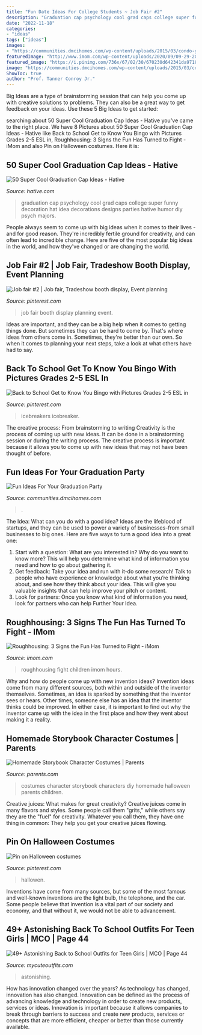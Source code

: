 ```yaml
---
title: "Fun Date Ideas For College Students ~ Job Fair #2"
description: "Graduation cap psychology cool grad caps college super funny decoration hat idea decorations designs parties hative humor diy psych majors"
date: "2022-11-18"
categories:
- "ideas"
tags: ["ideas"]
images:
- "https://communities.dmcihomes.com/wp-content/uploads/2015/03/condo-graduation-design.jpg"
featuredImage: "http://www.imom.com/wp-content/uploads/2020/09/09-29-20-roughhousing.jpg"
featured_image: "https://i.pinimg.com/736x/67/02/30/670230d642341da9718a15a03e5c65e0--college-halloween-costumes-halloween-outfits.jpg"
image: "https://communities.dmcihomes.com/wp-content/uploads/2015/03/condo-graduation-design.jpg"
ShowToc: true
author: "Prof. Tanner Conroy Jr."
---
```



Big Ideas are a type of brainstorming session that can help you come up with creative solutions to problems. They can also be a great way to get feedback on your ideas. Use these 5 Big Ideas to get started: 

	

		
searching about 50 Super Cool Graduation Cap Ideas - Hative you've came to the right place. We have 8 Pictures about 50 Super Cool Graduation Cap Ideas - Hative like Back to School Get to Know You Bingo with Pictures Grades 2-5 ESL in, Roughhousing: 3 Signs the Fun Has Turned to Fight - iMom and also Pin on Halloween costumes. Here it is:
		
    
## 50 Super Cool Graduation Cap Ideas - Hative

<img loading=lazy src="https://hative.com/wp-content/uploads/2016/04/graduation-caps/28-super-cool-graduation-cap-ideas.jpg" onerror="this.onerror=null;this.src='https://tse2.mm.bing.net/th?id=OIP.LzQhnyyLnpThoI68JVbjswHaJ3&amp;pid=15.1';" alt="50 Super Cool Graduation Cap Ideas - Hative">

_Source: hative.com_

>graduation cap psychology cool grad caps college super funny decoration hat idea decorations designs parties hative humor diy psych majors. 

	

People always seem to come up with big ideas when it comes to their lives - and for good reason. They're incredibly fertile ground for creativity, and can often lead to incredible change. Here are five of the most popular big ideas in the world, and how they've changed or are changing the world.

    
## Job Fair #2 | Job Fair, Tradeshow Booth Display, Event Planning

<img loading=lazy src="https://i.pinimg.com/736x/9b/c8/8a/9bc88a9ff99274c58a3094033393dd3e--job-fair.jpg" onerror="this.onerror=null;this.src='https://tse2.mm.bing.net/th?id=OIP.8lD8bTp9u4j50sWj3ji7EgHaJ3&amp;pid=15.1';" alt="Job fair #2 | Job fair, Tradeshow booth display, Event planning">

_Source: pinterest.com_

>job fair booth display planning event. 

	

Ideas are important, and they can be a big help when it comes to getting things done. But sometimes they can be hard to come by. That's where ideas from others come in. Sometimes, they're better than our own. So when it comes to planning your next steps, take a look at what others have had to say.

    
## Back To School Get To Know You Bingo With Pictures Grades 2-5 ESL In

<img loading=lazy src="https://i.pinimg.com/736x/7d/eb/38/7deb38cd2b4863703313b3b845743ed3.jpg" onerror="this.onerror=null;this.src='https://tse1.mm.bing.net/th?id=OIP.GHxEAjN2pMMGhIpyAKHU1AHaLH&amp;pid=15.1';" alt="Back to School Get to Know You Bingo with Pictures Grades 2-5 ESL in">

_Source: pinterest.com_

>icebreakers icebreaker. 

	

The creative process: From brainstorming to writing
Creativity is the process of coming up with new ideas. It can be done in a brainstorming session or during the writing process. The creative process is important because it allows you to come up with new ideas that may not have been thought of before.

    
## Fun Ideas For Your Graduation Party

<img loading=lazy src="https://communities.dmcihomes.com/wp-content/uploads/2015/03/condo-graduation-design.jpg" onerror="this.onerror=null;this.src='https://tse2.mm.bing.net/th?id=OIP.tv1kmQZHZhi6KhMMnG19SQHaLH&amp;pid=15.1';" alt="Fun Ideas For Your Graduation Party">

_Source: communities.dmcihomes.com_

>. 

	

The Idea: What can you do with a good idea?
Ideas are the lifeblood of startups, and they can be used to power a variety of businesses-from small businesses to big ones. Here are five ways to turn a good idea into a great one:
1. Start with a question: What are you interested in? Why do you want to know more? This will help you determine what kind of information you need and how to go about gathering it.
2. Get feedback: Take your idea and run with it-do some research! Talk to people who have experience or knowledge about what you’re thinking about, and see how they think about your idea. This will give you valuable insights that can help improve your pitch or content.
3. Look for partners: Once you know what kind of information you need, look for partners who can help Further Your Idea.

    
## Roughhousing: 3 Signs The Fun Has Turned To Fight - IMom

<img loading=lazy src="http://www.imom.com/wp-content/uploads/2020/09/09-29-20-roughhousing.jpg" onerror="this.onerror=null;this.src='https://tse4.mm.bing.net/th?id=OIP.6ylhwoMaPRHgkaFoYeaLWwHaE8&amp;pid=15.1';" alt="Roughhousing: 3 Signs the Fun Has Turned to Fight - iMom">

_Source: imom.com_

>roughhousing fight children imom hours. 

	

Why and how do people come up with new invention ideas?
Invention ideas come from many different sources, both within and outside of the inventor themselves. Sometimes, an idea is sparked by something that the inventor sees or hears. Other times, someone else has an idea that the inventor thinks could be improved. In either case, it is important to find out why the inventor came up with the idea in the first place and how they went about making it a reality.

    
## Homemade Storybook Character Costumes | Parents

<img loading=lazy src="http://images.parents.mdpcdn.com/sites/parents.com/files/styles/scale_1500_1500/public/little_red_riding_hood.jpg" onerror="this.onerror=null;this.src='https://tse4.mm.bing.net/th?id=OIP.9x9si6vM7eAKCkEr4XIPOQHaLH&amp;pid=15.1';" alt="Homemade Storybook Character Costumes | Parents">

_Source: parents.com_

>costumes character storybook characters diy homemade halloween parents children. 

	

Creative juices: What makes for great creativity?
Creative juices come in many flavors and styles. Some people call them "grits," while others say they are the "fuel" for creativity. Whatever you call them, they have one thing in common: They help you get your creative juices flowing.

    
## Pin On Halloween Costumes

<img loading=lazy src="https://i.pinimg.com/736x/67/02/30/670230d642341da9718a15a03e5c65e0--college-halloween-costumes-halloween-outfits.jpg" onerror="this.onerror=null;this.src='https://tse4.mm.bing.net/th?id=OIP.azCDTDeL7Y3ZSsg-7MxDBwHaJ6&amp;pid=15.1';" alt="Pin on Halloween costumes">

_Source: pinterest.com_

>hallowen. 

	

Inventions have come from many sources, but some of the most famous and well-known inventions are the light bulb, the telephone, and the car. Some people believe that invention is a vital part of our society and economy, and that without it, we would not be able to advancement.

    
## 49+ Astonishing Back To School Outfits For Teen Girls | MCO | Page 44

<img loading=lazy src="https://mycuteoutfits.com/wp-content/uploads/2017/07/42b8195dbdc4b2ecec0e5dd9cdad98d2.jpg" onerror="this.onerror=null;this.src='https://tse3.mm.bing.net/th?id=OIP.Xa82VXoXZwfArRC8P5azlAHaLH&amp;pid=15.1';" alt="49+ Astonishing Back to School Outfits for Teen Girls | MCO | Page 44">

_Source: mycuteoutfits.com_

>astonishing. 

	

How has innovation changed over the years?
As technology has changed, innovation has also changed. Innovation can be defined as the process of advancing knowledge and technology in order to create new products, services or ideas. Innovation is important because it allows companies to break through barriers to success and create new products, services or concepts that are more efficient, cheaper or better than those currently available.

